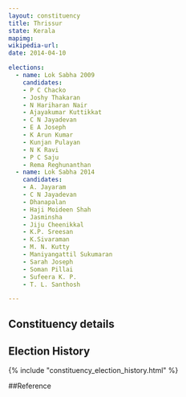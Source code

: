 ```yaml
---
layout: constituency
title: Thrissur
state: Kerala
mapimg: 
wikipedia-url: 
date: 2014-04-10

elections: 
  - name: Lok Sabha 2009
    candidates: 
    - P C Chacko 
    - Joshy Thakaran 
    - N Hariharan Nair 
    - Ajayakumar Kuttikkat 
    - C N Jayadevan 
    - E A Joseph 
    - K Arun Kumar 
    - Kunjan Pulayan 
    - N K Ravi 
    - P C Saju 
    - Rema Reghunanthan  
  - name: Lok Sabha 2014
    candidates: 
    - A. Jayaram 
    - C N Jayadevan 
    - Dhanapalan 
    - Haji Moideen Shah 
    - Jasminsha 
    - Jiju Cheenikkal 
    - K.P. Sreesan 
    - K.Sivaraman 
    - M. N. Kutty 
    - Maniyangattil Sukumaran 
    - Sarah Joseph 
    - Soman Pillai 
    - Sufeera K. P. 
    - T. L. Santhosh  

---
```


## Constituency details


## Election History
{% include "constituency_election_history.html" %}

##Reference
